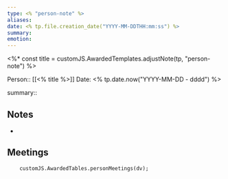 ```yaml
---
type: <% "person-note" %>
aliases: 
date: <% tp.file.creation_date("YYYY-MM-DDTHH:mm:ss") %>
summary:
emotion:
---
```

<%* const title = customJS.AwardedTemplates.adjustNote(tp, "person-note") %>

Person:: [[<% title %>]]
Date: <% tp.date.now("YYYY-MM-DD - dddd") %>

summary:: 

## Notes
- 

## Meetings
```dataviewjs
	customJS.AwardedTables.personMeetings(dv);
```